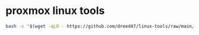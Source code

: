 # proxmox linux tools  

```bash
bash -c "$(wget -qLO - https://github.com/dreed47/linux-tools/raw/main/scripts/common-tools-install.sh)"
```
